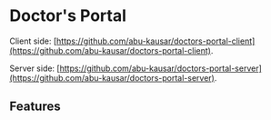 # Doctor's Portal

Client side: [https://github.com/abu-kausar/doctors-portal-client](https://github.com/abu-kausar/doctors-portal-client).

Server side: [https://github.com/abu-kausar/doctors-portal-server](https://github.com/abu-kausar/doctors-portal-server).

## Features
